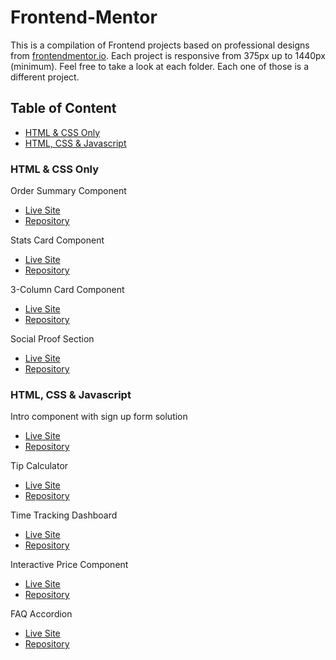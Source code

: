 # Frontend-Mentor

This is a compilation of Frontend projects based on professional designs from [frontendmentor.io](frontendmentor.io). Each project is responsive from 375px up to 1440px (minimum). Feel free to take a look at each folder. Each one of those is a different project.

## Table of Content

  * [HTML & CSS Only](https://github.com/dnewbie25/Frontend-Mentor/blob/main/README.md#html--css-only)
  * [HTML, CSS & Javascript](https://github.com/dnewbie25/Frontend-Mentor/blob/main/README.md#html-css--javascript)

### HTML & CSS Only

Order Summary Component

  * [Live Site](https://order-summarycomponent.netlify.app)
  * [Repository](https://github.com/dnewbie25/Frontend-Mentor/tree/main/order-summary-component-main)

Stats Card Component

  * [Live Site](https://my-statspreview.netlify.app)
  * [Repository](https://github.com/dnewbie25/Frontend-Mentor/tree/main/stats-preview-card-component-main)

3-Column Card Component

  * [Live Site](https://3cars-component-card.netlify.app)
  * [Repository](https://github.com/dnewbie25/Frontend-Mentor/tree/main/3-column-preview-card-component-main)

Social Proof Section

  * [Live Site](https://social-proof-by-me.netlify.app)
  * [Repository](https://github.com/dnewbie25/Frontend-Mentor/tree/main/social-proof-section-master)

### HTML, CSS & Javascript

Intro component with sign up form solution

  * [Live Site](https://intro-component-with-signup-form-master-by-me.netlify.app)
  * [Repository](https://github.com/dnewbie25/Frontend-Mentor/tree/main/intro-component-with-signup-form-master)

Tip Calculator

  * [Live Site](https://tip-calculator-by-me.netlify.app)
  * [Repository](https://github.com/dnewbie25/Frontend-Mentor/tree/main/tip-calculator-app-main)

Time Tracking Dashboard

  * [Live Site](https://time-tracking-dashboard-by-me.netlify.app)
  * [Repository](https://github.com/dnewbie25/Frontend-Mentor/tree/main/time-tracking-dashboard-main)

Interactive Price Component

  * [Live Site](https://sliding-price-component.netlify.app)
  * [Repository](https://github.com/dnewbie25/Frontend-Mentor/tree/main/interactive-pricing-component-main)

FAQ Accordion

  * [Live Site](https://faq-accordion-by-me.netlify.app)
  * [Repository](https://github.com/dnewbie25/Frontend-Mentor/tree/main/faq-accordion-card-main)
